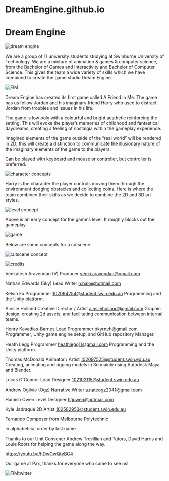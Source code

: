 # DreamEngine.github.io
<h1>Dream Engine</h1>

![dream engine](https://user-images.githubusercontent.com/84751545/195837483-aea5885e-4d92-435c-b971-255a172c996e.png)

We are a group of 11 university students studying at Swinburne University of Technology. We are a mixture of animation & games & computer science, from the Bachelor of Games and Interactivity and Bachelor of Computer Science. This gives the team a wide variety of skills which we have combined to create the game studio Dream Engine.

![FIM](https://user-images.githubusercontent.com/84751545/195839113-48ba049c-de08-4ca3-8f5e-7ace4b6e18a8.png)

Dream Engine has created its first game called A Friend In Me. The game has us follow Jordan and his imaginary friend Harry who used to distract Jordan from troubles and issues in his life.

The game is low poly with a colourful and bright aesthetic reinforcing the setting. This will evoke the player’s memories of childhood and fantastical daydreams, creating a feeling of nostalgia within the gameplay experience.

 Imagined elements of the game outside of the “real world” will be rendered in 2D; this will create a distinction to communicate the illusionary nature of the imaginary elements of the game to the players.

Can be played with keyboard and mouse or controller, but controller is preferred.

![character concepts](https://user-images.githubusercontent.com/84751545/195843012-4c78f27c-b4e9-4fa8-a1c4-ab2ff0c1179b.png)

Harry is the character the player controls moving them through the environment dodging obstacles and collecting coins. Here is where the team combined their skills as we decide to combine the 2D and 3D art styles.

![level concept](https://user-images.githubusercontent.com/84751545/195839784-e07757a0-aa54-4e1c-83f8-bd627abb6dae.png)

Above is an early concept for the game's level. It roughly blocks out the gameplay.

![game](https://user-images.githubusercontent.com/84751545/195839863-ecdffc24-5bfc-40b9-81dc-01ac8d1cd4e5.png)

Below are some concepts for a cutscene.

![cutscene concept](https://user-images.githubusercontent.com/84751545/195840015-1aa389ac-f278-488c-85b7-66a88acab938.png)

![credits](https://user-images.githubusercontent.com/84751545/195840206-a876103d-4090-4317-8dc0-a5fccce60a0c.png)

Venkatesh Aravendan (V)
Producer
venki.aravendan@gmail.com

Nathan Edwards (Sky)
Lead Writer
n.halo@hotmail.com

Kelvin Fu
Programmer
102094254@student.swin.edu.au
Programming and the Unity platform.

Ainslie Holland
Creative Director / Artist
ainslieholland@gmail.com
Graphic design, creating 2d assets, and facilitating communication between internal teams.

Henry Kavadias-Barnes
Lead Programmer
bkyrneh@gmail.com
Programmer, Unity game engine setup, and GitHub repository Manager.

Heath Legg
Programmer
heathlegg11@gmail.com
Programming and the Unity platform.

Thomas McDonald
Animator / Artist
102097525@student.swin.edu.au
Creating, animating and rigging models in 3d mainly using Autodesk Maya and Blender.

Lucas O'Connor
Lead Designer
102102115@student.swin.edu.au

Andrew Ogilvie (Ogz)
Narrative Writer
a.nateogz2041@gmail.com

Hamish Owen
Level Designer
htjowen@hotmail.com

Kyle Jadraque
2D Artist
102582953@student.swin.edu.au

Fernando
Composer from Melbourne Polytechnic

In alphabetical order by last name

Thanks to our Unit Convener Andrew Trevillian and Tutors, David Harris and Louie Roots for helping the game along the way.

https://youtu.be/hDwOwQtyBG4

Our game at Pax, thanks for everyone who came to see us!

![FIMtwitter](https://user-images.githubusercontent.com/84751545/195841577-bce7786c-2b31-4669-9a53-b956e4b40608.png)
